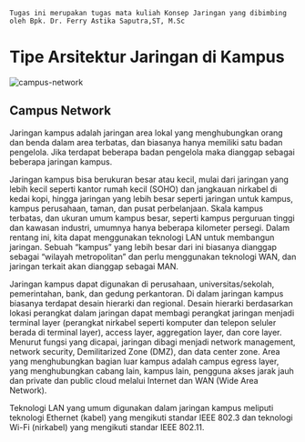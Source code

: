`Tugas ini merupakan tugas mata kuliah Konsep Jaringan yang dibimbing oleh Bpk. Dr. Ferry Astika Saputra,ST, M.Sc`


# Tipe Arsitektur Jaringan di Kampus

![campus-network](https://github.com/Mahargip/Konsep-Jaringan/assets/114201452/113e6c42-8940-481b-8e64-b4df29594820)


## Campus Network

Jaringan kampus adalah jaringan area lokal yang menghubungkan orang dan benda dalam area terbatas, dan biasanya hanya memiliki satu badan pengelola. Jika terdapat beberapa badan pengelola maka dianggap sebagai beberapa jaringan kampus.

Jaringan kampus bisa berukuran besar atau kecil, mulai dari jaringan yang lebih kecil seperti kantor rumah kecil (SOHO) dan jangkauan nirkabel di kedai kopi, hingga jaringan yang lebih besar seperti jaringan untuk kampus, kampus perusahaan, taman, dan pusat perbelanjaan. Skala kampus terbatas, dan ukuran umum kampus besar, seperti kampus perguruan tinggi dan kawasan industri, umumnya hanya beberapa kilometer persegi. Dalam rentang ini, kita dapat menggunakan teknologi LAN untuk membangun jaringan. Sebuah “kampus” yang lebih besar dari ini biasanya dianggap sebagai “wilayah metropolitan” dan perlu menggunakan teknologi WAN, dan jaringan terkait akan dianggap sebagai MAN.

Jaringan kampus dapat digunakan di perusahaan, universitas/sekolah, pemerintahan, bank, dan gedung perkantoran. Di dalam jaringan kampus biasanya terdapat desain hierarki dan regional. Desain hierarki berdasarkan lokasi perangkat dalam jaringan dapat membagi perangkat jaringan menjadi terminal layer (perangkat nirkabel seperti komputer dan telepon seluler berada di terminal layer), access layer, aggregation layer, dan core layer. Menurut fungsi yang dicapai, jaringan dibagi menjadi network management, network security, Demilitarized Zone (DMZ), dan data center zone. Area yang menghubungkan bagian luar kampus adalah campus egress layer, yang menghubungkan cabang lain, kampus lain, pengguna akses jarak jauh dan private dan public cloud melalui Internet dan WAN (Wide Area Network).

Teknologi LAN yang umum digunakan dalam jaringan kampus meliputi teknologi Ethernet (kabel) yang mengikuti standar IEEE 802.3 dan teknologi Wi-Fi (nirkabel) yang mengikuti standar IEEE 802.11.
